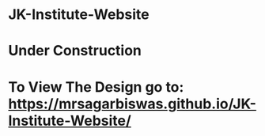 # JK-Institute-Website
# Under Construction

# To View The Design go to: https://mrsagarbiswas.github.io/JK-Institute-Website/
